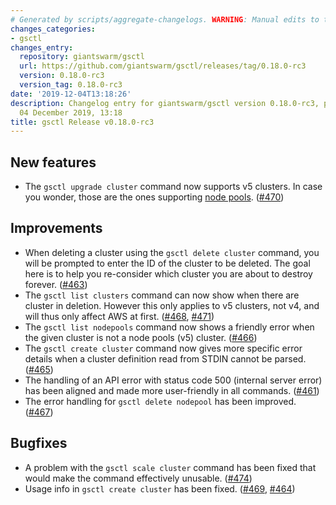 ```yaml
---
# Generated by scripts/aggregate-changelogs. WARNING: Manual edits to this files will be overwritten.
changes_categories:
- gsctl
changes_entry:
  repository: giantswarm/gsctl
  url: https://github.com/giantswarm/gsctl/releases/tag/0.18.0-rc3
  version: 0.18.0-rc3
  version_tag: 0.18.0-rc3
date: '2019-12-04T13:18:26'
description: Changelog entry for giantswarm/gsctl version 0.18.0-rc3, published on
  04 December 2019, 13:18
title: gsctl Release v0.18.0-rc3
---
```


## New features

- The `gsctl upgrade cluster` command now supports v5 clusters. In case you wonder, those are the ones supporting [node pools](https://docs.giantswarm.io/basics/nodepools/). ([#470](https://github.com/giantswarm/gsctl/pull/470))

## Improvements

- When deleting a cluster using the `gsctl delete cluster` command, you will be prompted to enter the ID of the cluster to be deleted. The goal here is to help you re-consider which cluster you are about to destroy forever. ([#463](https://github.com/giantswarm/gsctl/pull/463))
- The `gsctl list clusters` command can now show when there are cluster in deletion. However this only applies to v5 clusters, not v4, and will thus only affect AWS at first. ([#468](https://github.com/giantswarm/gsctl/pull/468), [#471](https://github.com/giantswarm/gsctl/pull/471))
- The `gsctl list nodepools` command now shows a friendly error when the given cluster is not a node pools (v5) cluster. ([#466](https://github.com/giantswarm/gsctl/pull/466))
- The `gsctl create cluster` command now gives more specific error details when a cluster definition read from STDIN cannot be parsed. ([#465](https://github.com/giantswarm/gsctl/pull/465))
- The handling of an API error with status code 500 (internal server error) has been aligned and made more user-friendly in all commands. ([#461](https://github.com/giantswarm/gsctl/pull/461))
- The error handling for `gsctl delete nodepool` has been improved. ([#467](https://github.com/giantswarm/gsctl/pull/467))

## Bugfixes

- A problem with the `gsctl scale cluster` command has been fixed that would make the command effectively unusable. ([#474](https://github.com/giantswarm/gsctl/pull/474))
- Usage info in `gsctl create cluster` has been fixed. ([#469](https://github.com/giantswarm/gsctl/pull/469), [#464](https://github.com/giantswarm/gsctl/pull/464))

